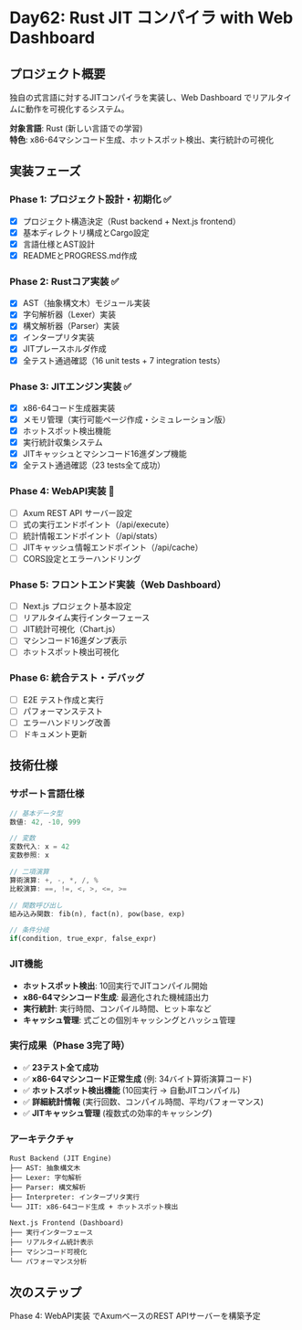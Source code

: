 # Day62: Rust JIT コンパイラ with Web Dashboard

## プロジェクト概要
独自の式言語に対するJITコンパイラを実装し、Web Dashboard でリアルタイムに動作を可視化するシステム。

**対象言語**: Rust (新しい言語での学習)  
**特色**: x86-64マシンコード生成、ホットスポット検出、実行統計の可視化

## 実装フェーズ

### Phase 1: プロジェクト設計・初期化 ✅
- [x] プロジェクト構造決定（Rust backend + Next.js frontend）
- [x] 基本ディレクトリ構成とCargo設定
- [x] 言語仕様とAST設計
- [x] READMEとPROGRESS.md作成

### Phase 2: Rustコア実装 ✅
- [x] AST（抽象構文木）モジュール実装
- [x] 字句解析器（Lexer）実装
- [x] 構文解析器（Parser）実装
- [x] インタープリタ実装
- [x] JITプレースホルダ作成
- [x] 全テスト通過確認（16 unit tests + 7 integration tests）

### Phase 3: JITエンジン実装 ✅
- [x] x86-64コード生成器実装
- [x] メモリ管理（実行可能ページ作成・シミュレーション版）
- [x] ホットスポット検出機能
- [x] 実行統計収集システム
- [x] JITキャッシュとマシンコード16進ダンプ機能
- [x] 全テスト通過確認（23 tests全て成功）

### Phase 4: WebAPI実装 🔄
- [ ] Axum REST API サーバー設定
- [ ] 式の実行エンドポイント（/api/execute）
- [ ] 統計情報エンドポイント（/api/stats）
- [ ] JITキャッシュ情報エンドポイント（/api/cache）
- [ ] CORS設定とエラーハンドリング

### Phase 5: フロントエンド実装（Web Dashboard）
- [ ] Next.js プロジェクト基本設定
- [ ] リアルタイム実行インターフェース
- [ ] JIT統計可視化（Chart.js）
- [ ] マシンコード16進ダンプ表示
- [ ] ホットスポット検出可視化

### Phase 6: 統合テスト・デバッグ
- [ ] E2E テスト作成と実行
- [ ] パフォーマンステスト
- [ ] エラーハンドリング改善
- [ ] ドキュメント更新

## 技術仕様

### サポート言語仕様
```rust
// 基本データ型
数値: 42, -10, 999

// 変数
変数代入: x = 42
変数参照: x

// 二項演算
算術演算: +, -, *, /, %
比較演算: ==, !=, <, >, <=, >=

// 関数呼び出し
組み込み関数: fib(n), fact(n), pow(base, exp)

// 条件分岐
if(condition, true_expr, false_expr)
```

### JIT機能
- **ホットスポット検出**: 10回実行でJITコンパイル開始
- **x86-64マシンコード生成**: 最適化された機械語出力
- **実行統計**: 実行時間、コンパイル時間、ヒット率など
- **キャッシュ管理**: 式ごとの個別キャッシングとハッシュ管理

### 実行成果（Phase 3完了時）
- ✅ **23テスト全て成功**
- ✅ **x86-64マシンコード正常生成** (例: 34バイト算術演算コード)
- ✅ **ホットスポット検出機能** (10回実行 → 自動JITコンパイル)
- ✅ **詳細統計情報** (実行回数、コンパイル時間、平均パフォーマンス)
- ✅ **JITキャッシュ管理** (複数式の効率的キャッシング)

### アーキテクチャ
```
Rust Backend (JIT Engine)
├── AST: 抽象構文木
├── Lexer: 字句解析
├── Parser: 構文解析  
├── Interpreter: インタープリタ実行
└── JIT: x86-64コード生成 + ホットスポット検出

Next.js Frontend (Dashboard)
├── 実行インターフェース
├── リアルタイム統計表示
├── マシンコード可視化
└── パフォーマンス分析
```

## 次のステップ
Phase 4: WebAPI実装 でAxumベースのREST APIサーバーを構築予定